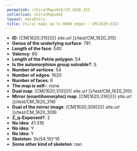 ```yaml
--- 
 permalink: /chiralMaps6kE/CM_1620_315 
 collection: chiralMaps6kE
 layout: dataEntry
 title: Chiral maps up to 6000 edges - CM[1620;315]
---
```


- **ID**: [CM[1620;315]]({{ site.url }}/test/CM_1620_315)
- **Genus of the underlying surface**: 781
- **Length of the face**: 540
- **Valency**: 60
- **Length of the Petrie polygon**: 54
- **Is the automorphism group solvable?**: S
- **Number of vertices**: 54
- **Number of edges**: 1620
- **Number of faces**: 6
- **The map is self-**: none
- **Dual map**: [CM[1620;310]]({{ site.url }}/test/CM_1620_310)
- **Mirror (enantihomorphic) map**: [CM[1620;316]]({{ site.url }}/test/CM_1620_316)
- **Dual of the mirror image**: [CM[1620;309]]({{ site.url }}/test/CM_1620_309)
- **Z_q-Exponent?**: 2
- **No idea**:  41:316
- **No idea**: Y
- **No idea**: Y
- **Skeleton**: Sk(54;10)^10
- **Some other kind of skeleton**: nan
